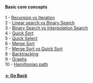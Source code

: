 #### Basic core concepts

1 - [Recursion vs Iteration](https://stackoverflow.com/questions/15688019/recursion-versus-iteration?utm_medium=organic&utm_source=google_rich_qa&utm_campaign=google_rich_qa)  
2 - [Linear search vs Binary Search](https://stackoverflow.com/questions/700241/what-is-the-difference-between-linear-search-and-binary-search)  
3 - [Binary Search vs Interpolation Search](https://softwareengineering.stackexchange.com/questions/119703/interpolation-search-vs-binary-search?utm_medium=organic&utm_source=google_rich_qa&utm_campaign=google_rich_qa)  
4 - [Quick Sort](https://en.wikipedia.org/wiki/Quicksort)  
5 - [Quick Select](https://stackoverflow.com/questions/10846482/quickselect-algorithm-understanding?utm_medium=organic&utm_source=google_rich_qa&utm_campaign=google_rich_qa)  
6 - [Merge Sort](https://en.wikipedia.org/wiki/Merge_sort)  
7 - [Merge Sort vs Quick Sort](https://stackoverflow.com/questions/70402/why-is-quicksort-better-than-mergesort)  
8 - [Backtracking](https://en.wikipedia.org/wiki/Backtracking)  
9 - [Graphs](https://en.wikibooks.org/wiki/A-level_Computing/AQA/Paper_1/Fundamentals_of_data_structures/Graphs)  
10 - [Hamiltonian path](https://en.wikipedia.org/wiki/Hamiltonian_path)  


#### [<- Go Back](https://github.com/VSPPedro/hciimps#hciimpshow-can-i-improve-my-programming-skills)
